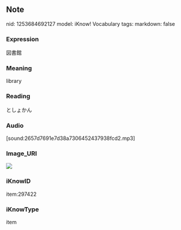 ## Note
nid: 1253684692127
model: iKnow! Vocabulary
tags: 
markdown: false

### Expression
図書館

### Meaning
library

### Reading
としょかん

### Audio
[sound:2657d7691e7d38a7306452437938fcd2.mp3]

### Image_URI
<img src="1c12084668899fa1b0034f0ca4264b81.jpg">

### iKnowID
item:297422

### iKnowType
item
